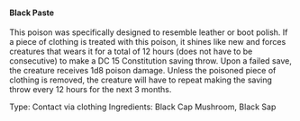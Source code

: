 #### Black Paste
This poison was specifically designed to resemble leather or boot polish. If a piece of clothing is treated with this poison, it shines like new and forces creatures that wears it for a total of 12 hours (does not have to be consecutive) to make a DC 15 Constitution saving throw. Upon a failed save, the creature receives 1d8 poison damage. Unless the poisoned piece of clothing is removed, the creature will have to repeat making the saving throw every 12 hours for the next 3 months.

Type: Contact via clothing
Ingredients: Black Cap Mushroom, Black Sap
